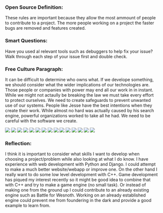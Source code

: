 
### Open Source Definition:
These rules are important because they allow the most ammount of people to contribute to a project. The more people working on a project the faster bugs are removed and features created.

### Smart Questions:
Have you used al relevant tools such as debuggers to help fix your issue?
Walk through each step of your issue first and double check.

### Free Culture Paragraph:
It can be difficult to determine who owns what. If we develope something, we should consider what the wider implications of our technologies are. Those people or companies with power may end all our work in in instant. While we might not actaully be breaking the law we must take every effort to protect ourselves. We need to create safeguards to prevent unwanted use of our systems. People like Jesse have the best intentions when they create their work. While almost no hard was actually caused by his search engine, powerful organizations worked to take all he had. We need to be careful with the software we create.


![](images/maze.png)
![](images/puz1.png)
![](images/puz2.png)
![](images/puz3.png)
![](images/puz4.png)
![](images/reg1.png)
![](images/reg2.png)
![](images/reg3.png)
![](images/reg4.png)
![](images/reg5.png)
![](images/reg6.png)
![](images/reg7.png)
![](images/reg8.png)
![](images/reg9.png)
![](images/tree.png)

### Reflection:
I think it is important to consider what skills I want to develop when choosing a project/problem while also looking at what I do know. I have experience with web development with Python and Django. I could attempt to make a much better website/webapp or improve one. On the other hand I really want to do some low level development with C++. Game development has piqued my interest recently so it might be good idea to combine that with C++ and try to make a game engine (no small task). Or instead of making one from the ground up I could contribute to an already existing engine such as Battle for Wesnoth. Working on an already established engine could prevent me from foundering in the dark and provide a good example to learn from.
